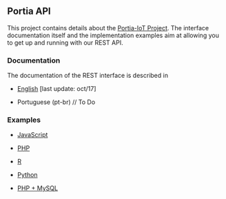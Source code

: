 ## Portia API 

This project contains details about the [Portia-IoT Project](https://portia.supe.solutions). 
The interface documentation itself and the implementation examples aim at allowing you to get up and running with our REST API. 

### Documentation

The documentation of the REST interface is described in 

* [English](https://github.com/supesolutions/portia-iot/blob/master/docs/languages/en/index.md) [last update: oct/17]

* Portuguese (pt-br) // To Do

### Examples


* [JavaScript](https://github.com/supesolutions/portia-iot/blob/master/examples/JavaScript.ipynb)

* [PHP](https://github.com/supesolutions/portia-iot/blob/master/examples/PHP.ipynb)

* [R](https://github.com/supesolutions/portia-iot/blob/master/examples/R.ipynb)

* [Python](https://github.com/supesolutions/portia-iot/blob/master/examples/Python.ipynb)

* [PHP + MySQL](https://github.com/supesolutions/portia-iot/blob/master/examples/PHP+MariaDB.ipynb)

